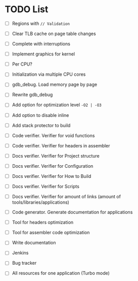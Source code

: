TODO List
=========

- [ ] Regions with `// Validation`
- [ ] Clear TLB cache on page table changes
- [ ] Complete with interruptions
- [ ] Implement graphics for kernel
- [ ] Per CPU?
- [ ] Initialization via multiple CPU cores
- [ ] gdb_debug. Load memory page by page
- [ ] Rewrite gdb_debug

- [ ] Add option for optimization level `-O2 | -O3`
- [ ] Add option to disable inline
- [ ] Add stack protector to build
- [ ] Code verifier. Verifier for void functions
- [ ] Code verifier. Verifier for headers in assembler
- [ ] Docs verifier. Verifier for Project structure
- [ ] Docs verifier. Verifier for Configuration
- [ ] Docs verifier. Verifier for How to Build
- [ ] Docs verifier. Verifier for Scripts
- [ ] Docs verifier. Verifier for amount of links (amount of tools/libraries/applications)
- [ ] Code generator. Generate documentation for applications
- [ ] Tool for headers optimization
- [ ] Tool for assembler code optimization
- [ ] Write documentation
- [ ] Jenkins
- [ ] Bug tracker
- [ ] All resources for one application (Turbo mode)
